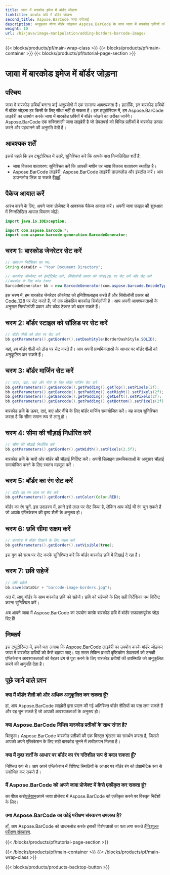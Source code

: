 ```yaml
---
title: जावा में बारकोड इमेज में बॉर्डर जोड़ना
linktitle: बारकोड छवि में बॉर्डर जोड़ना
second_title: Aspose.BarCode जावा एपीआई
description: अनुकूलन योग्य बॉर्डर जोड़कर Aspose.BarCode के साथ जावा में बारकोड छवियों को बढ़ाएं। दिखने में आकर्षक बारकोड समाधान प्राप्त करने के लिए इस चरण-दर-चरण मार्गदर्शिका का पालन करें।
weight: 10
url: /hi/java/image-manipulation/adding-borders-barcode-image/
---
```


{{< blocks/products/pf/main-wrap-class >}}
{{< blocks/products/pf/main-container >}}
{{< blocks/products/pf/tutorial-page-section >}}

# जावा में बारकोड इमेज में बॉर्डर जोड़ना


## परिचय

जावा में बारकोड छवियाँ बनाना कई अनुप्रयोगों में एक सामान्य आवश्यकता है। हालाँकि, इन बारकोड छवियों में बॉर्डर जोड़ना हर किसी के लिए सीधा नहीं हो सकता है। इस ट्यूटोरियल में, हम Aspose.BarCode लाइब्रेरी का उपयोग करके जावा में बारकोड छवियों में बॉर्डर जोड़ने का तरीका जानेंगे। Aspose.BarCode एक शक्तिशाली जावा लाइब्रेरी है जो डेवलपर्स को विभिन्न प्रतीकों में बारकोड उत्पन्न करने और पहचानने की अनुमति देती है।

## आवश्यक शर्तें

इससे पहले कि हम ट्यूटोरियल में उतरें, सुनिश्चित करें कि आपके पास निम्नलिखित शर्तें हैं:

- जावा विकास वातावरण: सुनिश्चित करें कि आपकी मशीन पर जावा विकास वातावरण स्थापित है।
- Aspose.BarCode लाइब्रेरी: Aspose.BarCode लाइब्रेरी डाउनलोड और इंस्टॉल करें। आप डाउनलोड लिंक पा सकते हैं[यहाँ](https://releases.aspose.com/barcode/java/).

## पैकेज आयात करें

आरंभ करने के लिए, अपने जावा प्रोजेक्ट में आवश्यक पैकेज आयात करें। अपनी जावा फ़ाइल की शुरुआत में निम्नलिखित आयात विवरण जोड़ें:

```java
import java.io.IOException;

import com.aspose.barcode.*;
import com.aspose.barcode.generation.BarcodeGenerator;
```

## चरण 1: बारकोड जेनरेटर सेट करें

```java
// संसाधन निर्देशिका का पथ.
String dataDir = "Your Document Directory";

// बारकोड ऑब्जेक्ट को इंस्टेंटियेट करें, सिंबोलॉजी प्रकार को कोड128 पर सेट करें और सेट करें
//बारकोड के लिए कोड टेक्स्ट
BarcodeGenerator bb = new BarcodeGenerator(com.aspose.barcode.EncodeTypes.CODE_128, "1234567");
```

इस चरण में, हम बारकोड जेनरेटर ऑब्जेक्ट को इनिशियलाइज़ करते हैं और सिंबोलॉजी प्रकार को Code_128 पर सेट करते हैं, जो एक लोकप्रिय बारकोड सिंबोलॉजी है। आप अपनी आवश्यकताओं के अनुसार सिम्बोलॉजी प्रकार और कोड टेक्स्ट को बदल सकते हैं।

## चरण 2: बॉर्डर स्टाइल को सॉलिड पर सेट करें

```java
// बॉर्डर शैली को ठोस पर सेट करें
bb.getParameters().getBorder().setDashStyle(BorderDashStyle.SOLID);
```

यहां, हम बॉर्डर शैली को ठोस पर सेट करते हैं। आप अपनी प्राथमिकताओं के आधार पर बॉर्डर शैली को अनुकूलित कर सकते हैं।

## चरण 3: बॉर्डर मार्जिन सेट करें

```java
// ऊपर, दाएं, बाएं और नीचे के लिए बॉर्डर मार्जिन सेट करें
bb.getParameters().getBarcode().getPadding().getTop().setPixels(2f);
bb.getParameters().getBarcode().getPadding().getRight().setPixels(2f);
bb.getParameters().getBarcode().getPadding().getLeft().setPixels(2f);
bb.getParameters().getBarcode().getPadding().getBottom().setPixels(2f);
```

बारकोड छवि के ऊपर, दाएं, बाएं और नीचे के लिए बॉर्डर मार्जिन समायोजित करें। यह कदम सुनिश्चित करता है कि सीमा समान रूप से लागू हो।

## चरण 4: सीमा की चौड़ाई निर्धारित करें

```java
// सीमा की चौड़ाई निर्धारित करें
bb.getParameters().getBorder().getWidth().setPixels(2.5f);
```

बारकोड छवि के चारों ओर बॉर्डर की चौड़ाई निर्दिष्ट करें। अपनी डिज़ाइन प्राथमिकताओं के अनुसार चौड़ाई समायोजित करने के लिए स्वतंत्र महसूस करें।

## चरण 5: बॉर्डर का रंग सेट करें

```java
// बॉर्डर का रंग लाल पर सेट करें
bb.getParameters().getBorder().setColor(Color.RED);
```

बॉर्डर का रंग चुनें. इस उदाहरण में, हमने इसे लाल पर सेट किया है, लेकिन आप कोई भी रंग चुन सकते हैं जो आपके एप्लिकेशन की दृश्य शैली के अनुरूप हो।

## चरण 6: छवि सीमा सक्षम करें

```java
// बारकोड में बॉर्डर दिखाने के लिए सक्षम करें
bb.getParameters().getBorder().setVisible(true);
```

इस गुण को सत्य पर सेट करके सुनिश्चित करें कि बॉर्डर बारकोड छवि में दिखाई दे रहा है।

## चरण 7: छवि सहेजें

```java
// छवि सहेजें
bb.save(dataDir + "barcode-image-borders.jpg");
```

अंत में, लागू बॉर्डर के साथ बारकोड छवि को सहेजें। छवि को सहेजने के लिए सही निर्देशिका पथ निर्दिष्ट करना सुनिश्चित करें।

अब आपने जावा में Aspose.BarCode का उपयोग करके बारकोड छवि में बॉर्डर सफलतापूर्वक जोड़ दिए हैं!

## निष्कर्ष

इस ट्यूटोरियल में, हमने पता लगाया कि Aspose.BarCode लाइब्रेरी का उपयोग करके बॉर्डर जोड़कर जावा में बारकोड छवियों को कैसे बढ़ाया जाए। यह सरल लेकिन प्रभावी दृष्टिकोण डेवलपर्स को उनकी एप्लिकेशन आवश्यकताओं को बेहतर ढंग से पूरा करने के लिए बारकोड छवियों की उपस्थिति को अनुकूलित करने की अनुमति देता है।

## पूछे जाने वाले प्रश्न

### क्या मैं बॉर्डर शैली को और अधिक अनुकूलित कर सकता हूँ?
हां, आप Aspose.BarCode लाइब्रेरी द्वारा प्रदान की गई अतिरिक्त बॉर्डर शैलियों का पता लगा सकते हैं और वह चुन सकते हैं जो आपकी आवश्यकताओं के अनुरूप हो।

### क्या Aspose.BarCode विभिन्न बारकोड प्रतीकों के साथ संगत है?
बिल्कुल। Aspose.BarCode बारकोड प्रतीकों की एक विस्तृत श्रृंखला का समर्थन करता है, जिससे आपको अपने एप्लिकेशन के लिए सही बारकोड चुनने में लचीलापन मिलता है।

### क्या मैं कुछ शर्तों के आधार पर बॉर्डर का रंग गतिशील रूप से बदल सकता हूँ?
निश्चित रूप से। आप अपने एप्लिकेशन में विशिष्ट स्थितियों के आधार पर बॉर्डर रंग को प्रोग्रामेटिक रूप से संशोधित कर सकते हैं।

### मैं Aspose.BarCode को अपने जावा प्रोजेक्ट में कैसे एकीकृत कर सकता हूं?
 का पीछा करो[प्रलेखन](https://reference.aspose.com/barcode/java/)अपने जावा प्रोजेक्ट में Aspose.BarCode को एकीकृत करने पर विस्तृत निर्देशों के लिए।

### क्या Aspose.BarCode का कोई परीक्षण संस्करण उपलब्ध है?
 हाँ, आप Aspose.BarCode को डाउनलोड करके इसकी विशेषताओं का पता लगा सकते हैं[निःशुल्क परीक्षण संस्करण](https://releases.aspose.com/).

{{< /blocks/products/pf/tutorial-page-section >}}

{{< /blocks/products/pf/main-container >}}
{{< /blocks/products/pf/main-wrap-class >}}

{{< blocks/products/products-backtop-button >}}
